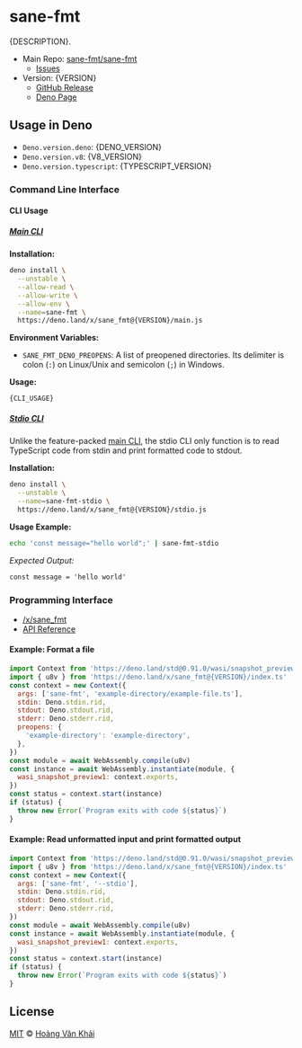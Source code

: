 # sane-fmt

{DESCRIPTION}.

* Main Repo: [sane-fmt/sane-fmt](https://github.com/sane-fmt/sane-fmt)
  * [Issues](https://github.com/sane-fmt/sane-fmt/issues)
* Version: {VERSION}
  - [GitHub Release](https://github.com/sane-fmt/sane-fmt/releases/tag/{VERSION})
  - [Deno Page](https://deno.land/x/sane_fmt@{VERSION})

## Usage in Deno

* `Deno.version.deno`: {DENO_VERSION}
* `Deno.version.v8`: {V8_VERSION}
* `Deno.version.typescript`: {TYPESCRIPT_VERSION}

### Command Line Interface

#### CLI Usage

##### [Main CLI](https://deno.land/x/sane_fmt@{VERSION}/main.js)

**Installation:**

```sh
deno install \
  --unstable \
  --allow-read \
  --allow-write \
  --allow-env \
  --name=sane-fmt \
  https://deno.land/x/sane_fmt@{VERSION}/main.js
```

**Environment Variables:**

* `SANE_FMT_DENO_PREOPENS`: A list of preopened directories. Its delimiter is colon (`:`) on Linux/Unix and semicolon (`;`) in Windows.

**Usage:**

```
{CLI_USAGE}
```

##### [Stdio CLI](https://deno.land/x/sane_fmt@{VERSION}/stdio.js)

Unlike the feature-packed [main CLI](#main-cli), the stdio CLI only function is to read TypeScript code from stdin and print formatted code to stdout.

**Installation:**

```sh
deno install \
  --unstable \
  --name=sane-fmt-stdio \
  https://deno.land/x/sane_fmt@{VERSION}/stdio.js
```

**Usage Example:**

```sh
echo 'const message="hello world";' | sane-fmt-stdio
```

_Expected Output:_

```txt
const message = 'hello world'
```

### Programming Interface

* [/x/sane_fmt](https://deno.land/x/sane_fmt@{VERSION}/index.ts)
* [API Reference](https://doc.deno.land/https/deno.land//x/sane_fmt@{VERSION}/index.ts)

#### Example: Format a file

```javascript
import Context from 'https://deno.land/std@0.91.0/wasi/snapshot_preview1.ts'
import { u8v } from 'https://deno.land/x/sane_fmt@{VERSION}/index.ts'
const context = new Context({
  args: ['sane-fmt', 'example-directory/example-file.ts'],
  stdin: Deno.stdin.rid,
  stdout: Deno.stdout.rid,
  stderr: Deno.stderr.rid,
  preopens: {
    'example-directory': 'example-directory',
  },
})
const module = await WebAssembly.compile(u8v)
const instance = await WebAssembly.instantiate(module, {
  wasi_snapshot_preview1: context.exports,
})
const status = context.start(instance)
if (status) {
  throw new Error(`Program exits with code ${status}`)
}
```

#### Example: Read unformatted input and print formatted output

```javascript
import Context from 'https://deno.land/std@0.91.0/wasi/snapshot_preview1.ts'
import { u8v } from 'https://deno.land/x/sane_fmt@{VERSION}/index.ts'
const context = new Context({
  args: ['sane-fmt', '--stdio'],
  stdin: Deno.stdin.rid,
  stdout: Deno.stdout.rid,
  stderr: Deno.stderr.rid,
})
const module = await WebAssembly.compile(u8v)
const instance = await WebAssembly.instantiate(module, {
  wasi_snapshot_preview1: context.exports,
})
const status = context.start(instance)
if (status) {
  throw new Error(`Program exits with code ${status}`)
}
```

## License

[MIT](https://git.io/JY6mh) © [Hoàng Văn Khải](https://ksxgithub.github.io/)
